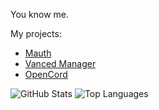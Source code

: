 You know me.

My projects:
- [Mauth](https://github.com/X1nto/Mauth)
- [Vanced Manager](https://github.com/TeamVanced/VancedManager)
- [OpenCord](https://github.com/Materiapps/OpenCord)

![GitHub Stats](https://github-readme-stats.vercel.app/api?username=x1nto&count_private=true&theme=tokyonight)
![Top Languages](https://github-readme-stats.vercel.app/api/top-langs/?username=x1nto&layout=compact&theme=tokyonight)
